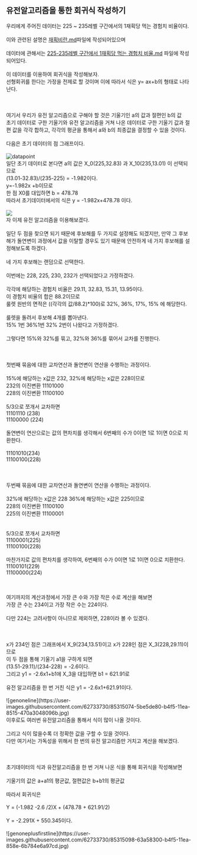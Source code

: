 ## 유전알고리즘을 통한 회귀식 작성하기



우리에게 주어진 데이터는 225 ~ 235레벨 구간에서의 1재획당 먹는 경험치 비율이다.<br>
<br>
이와 관련된 설명은 [재획비란.md](https://github.com/ldotw5121/Genetic/blob/master/재획비란.md)파일에 작성되어있으며<br>
<br>
데이터에 관해서는 [225-235레벨 구간에서 1재획당 먹는 경험치 비율.md](https://github.com/ldotw5121/Genetic/blob/master/225-235%EB%A0%88%EB%B2%A8%20%EA%B5%AC%EA%B0%84%EC%97%90%EC%84%9C%201%EC%9E%AC%ED%9A%8D%EB%8B%B9%20%EB%A8%B9%EB%8A%94%20%EA%B2%BD%ED%97%98%EC%B9%98%20%EB%B9%84%EC%9C%A8.md) 파일에 작성되어있다.<br>
<br>
이 데이터를 이용하여 회귀식을 작성해보자.<br>
선형회귀를 한다는 가정을 전제로 할 것이며 이에 따라서 식은 y= ax+b의 형태로 나타난다.<br>
<br>
<br>
<br>
여기서 우리가 유전 알고리즘으로 구해야 할 것은 기울기인 a의 값과 절편인 b의 값<br>
초기 데이터로 구한 기울기와 유전 알고리즘을 거쳐 나온 데이터로 구한 기울기 값과 절편 값을 각각 합하고, 각각의 평균을 통해서 a와 b의 최종값을 결정할 수 있을 것이다.<br>
<br>
다음은 초기 데이터의 점 그래프이다.<br>
<br>
![datapoint](https://user-images.githubusercontent.com/62733730/85315037-4c669580-b4f5-11ea-8934-5a355dfe5004.jpg)
<br>
일단 초기 데이터로 본다면 a의 값은 X_0(225,32.83) 과 X_10(235,13.01) 이 선택되므로 <br>
(13.01-32.83)/(235-225) = -1.982이다.<br>
y=-1.982x +b이므로<br>
한 점 X0를 대입하면 b = 478.78<br>
따라서 초기데이터에서의 식은 y = -1.982x+478.78 이다.<br>
<br>
![](https://user-images.githubusercontent.com/62733730/85315058-57212a80-b4f5-11ea-86e0-7fdfb63a0909.jpg)
<br>
자 이제 유전 알고리즘을 이용해보겠다.<br>
<br>
일단 두 점을 찾으면 되기 때문에 후보해를 두 가지로 설정해도 되겠지만, 만약 그 후보해가 돌연변이 과정에서 값을 이탈할 경우도 있기 때문에 안전하게 네 가지 후보해를 설정해보도록 하겠다. <br>
<br>
네 가지 후보해는 랜덤으로 선택한다.<br>
<br>
이번에는 228, 225, 230, 232가 선택되었다고 가정하겠다.<br>
<br>
각각에 해당하는 경험치 비율은 29.11, 32.83, 15.31, 13.95이다.<br>
이 경험치 비율의 합은 88.2이므로<br>
룰렛 원반의 면적은 ((각각의 값/88.2)*100)로 32%, 36%, 17%, 15% 에 해당한다.<br>
<br>
룰렛을 돌려서 후보해 4개를 뽑아낸다.<br>
15% 1번 36%1번 32% 2번이 나왔다고 가정하겠다.<br>
<br>
그렇다면 15%와 32%를 묶고, 32%와 36%를 묶어서 교차를 진행한다.<br>
<br>
<br>
<br>
첫번째 묶음에 대한 교차연산과 돌연변이 연산을 수행하는 과정이다.<br>
<br>
15%에 해당하는 x값은 232, 32%에 해당하는 x값은 228이므로<br>
232의 이진변환 11101000<br>
228의 이진변환 11100100<br>
<br>
5/3으로 쪼개서 교차하면<br>
11101110 (238)<br>
11100000 (224)<br>
<br>
돌연변이 연산으로는 값의 편차치를 생각해서 6번째의 수가 0이면 1로 1이면 0으로 치환한다.<br>
<br>
11101010(234)<br>
11100100(228)<br>
<br>
<br>
<br>
두번째 묶음에 대한 교차연산과 돌연변이 연산을 수행하는 과정이다.<br>
<br>
32%에 해당하는 x값은 228 36%에 해당하는 x값은 225이므로<br>
228의 이진변환 11100100<br>
225의 이진변환 11100001<br>
<br><br>
5/3으로 쪼개서 교차하면<br>
11100001(225)<br>
11100100(228)<br>
<br>
마찬가지로 값의 편차치를 생각하여, 6번째의 수가 0이면 1로 1이면 0으로 치환한다.<br>
11100101(229)<br>
11100000(224)<br>
<br>

<br>
여기까지의 계산과정에서 가장 큰 수와 가장 작은 수로 계산을 해보면<br>
가장 큰 수는 234이고 가장 작은 수는 224이다.<br>
<br>
다만 224는 고려사항이 아니므로 제외하면, 228이라 볼 수 있겠다.<br>
<br>
<br>
<br>
x가 234인 점은 그래프에서 X_9(234,13.51)이고 x가 228인 점은 X_3(228,29.11)이므로<br>
이 두 점을 통해 기울기 a1을 구하게 되면<br>
(13.51-29.11)/(234-228) = -2.6이다.<br>
그리고 y1 = -2.6x1+b1에 X_3을 대입하면 b1 = 621.91로<br>
<br>
유전 알고리즘을 한 번 거친 식은 y1 = -2.6x1+621.91이다.<br>
<br>
![genoneline](https://user-images.githubusercontent.com/62733730/85315074-5be5de80-b4f5-11ea-8515-470a3048096b.jpg)
<br>
이후로도 여러번 유전알고리즘을 통해서 식이 많이 나올 것이다.<br>
<br>
그리고 식이 많을수록 더 정확한 값을 구할 수 있을 것이다.<br>
다만 여기서는 가독성을 위해서 한 번의 유전 알고리즘만 거치고 계산을 해보겠다.<br>
<br>
<br>
<br>
초기데이터의 식과 유전알고리즘을 한 번 거쳐 나온 식을 통해 회귀식을 작성해보면<br>
<br>
기울기의 값은 a+a1의 평균값, 절편값은 b+b1의 평균값<br>
<br>
따라서 회귀식은<br>
<br>
Y = (-1.982 -2.6 /2)X + (478.78 + 621.91/2)<br>
<br>
Y = -2.291X + 550.345이다.<br>
<br>
![genoneplusfirstline](https://user-images.githubusercontent.com/62733730/85315098-63a58300-b4f5-11ea-858e-6b784e6a97cd.jpg)

